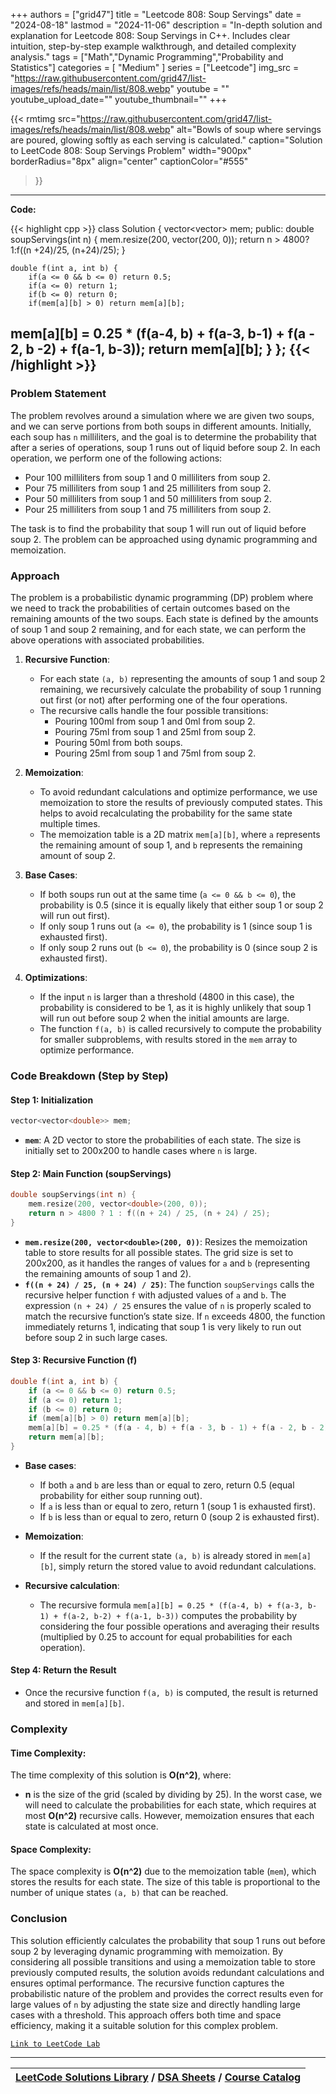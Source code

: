 
+++
authors = ["grid47"]
title = "Leetcode 808: Soup Servings"
date = "2024-08-18"
lastmod = "2024-11-06"
description = "In-depth solution and explanation for Leetcode 808: Soup Servings in C++. Includes clear intuition, step-by-step example walkthrough, and detailed complexity analysis."
tags = ["Math","Dynamic Programming","Probability and Statistics"]
categories = [
    "Medium"
]
series = ["Leetcode"]
img_src = "https://raw.githubusercontent.com/grid47/list-images/refs/heads/main/list/808.webp"
youtube = ""
youtube_upload_date=""
youtube_thumbnail=""
+++


{{< rmtimg 
    src="https://raw.githubusercontent.com/grid47/list-images/refs/heads/main/list/808.webp" 
    alt="Bowls of soup where servings are poured, glowing softly as each serving is calculated."
    caption="Solution to LeetCode 808: Soup Servings Problem"
    width="900px"
    borderRadius="8px"
    align="center" 
    captionColor="#555"
>}}
---
**Code:**

{{< highlight cpp >}}
class Solution {
        vector<vector<double>> mem;
public:
    double soupServings(int n) {
        mem.resize(200, vector<double>(200, 0));
        return n > 4800? 1:f((n +24)/25, (n+24)/25);
    }

    double f(int a, int b) {
        if(a <= 0 && b <= 0) return 0.5;
        if(a <= 0) return 1;
        if(b <= 0) return 0;
        if(mem[a][b] > 0) return mem[a][b];
 mem[a][b] = 0.25 * (f(a-4, b) + f(a-3, b-1) + f(a - 2, b -2) + f(a-1, b-3));
        return mem[a][b];
    }
};
{{< /highlight >}}
---

### Problem Statement
The problem revolves around a simulation where we are given two soups, and we can serve portions from both soups in different amounts. Initially, each soup has `n` milliliters, and the goal is to determine the probability that after a series of operations, soup 1 runs out of liquid before soup 2. In each operation, we perform one of the following actions:

- Pour 100 milliliters from soup 1 and 0 milliliters from soup 2.
- Pour 75 milliliters from soup 1 and 25 milliliters from soup 2.
- Pour 50 milliliters from soup 1 and 50 milliliters from soup 2.
- Pour 25 milliliters from soup 1 and 75 milliliters from soup 2.

The task is to find the probability that soup 1 will run out of liquid before soup 2. The problem can be approached using dynamic programming and memoization.

### Approach
The problem is a probabilistic dynamic programming (DP) problem where we need to track the probabilities of certain outcomes based on the remaining amounts of the two soups. Each state is defined by the amounts of soup 1 and soup 2 remaining, and for each state, we can perform the above operations with associated probabilities.

1. **Recursive Function**:
   - For each state `(a, b)` representing the amounts of soup 1 and soup 2 remaining, we recursively calculate the probability of soup 1 running out first (or not) after performing one of the four operations.
   - The recursive calls handle the four possible transitions:
     - Pouring 100ml from soup 1 and 0ml from soup 2.
     - Pouring 75ml from soup 1 and 25ml from soup 2.
     - Pouring 50ml from both soups.
     - Pouring 25ml from soup 1 and 75ml from soup 2.
   
2. **Memoization**:
   - To avoid redundant calculations and optimize performance, we use memoization to store the results of previously computed states. This helps to avoid recalculating the probability for the same state multiple times.
   - The memoization table is a 2D matrix `mem[a][b]`, where `a` represents the remaining amount of soup 1, and `b` represents the remaining amount of soup 2.

3. **Base Cases**:
   - If both soups run out at the same time (`a <= 0 && b <= 0`), the probability is 0.5 (since it is equally likely that either soup 1 or soup 2 will run out first).
   - If only soup 1 runs out (`a <= 0`), the probability is 1 (since soup 1 is exhausted first).
   - If only soup 2 runs out (`b <= 0`), the probability is 0 (since soup 2 is exhausted first).

4. **Optimizations**:
   - If the input `n` is larger than a threshold (4800 in this case), the probability is considered to be 1, as it is highly unlikely that soup 1 will run out before soup 2 when the initial amounts are large.
   - The function `f(a, b)` is called recursively to compute the probability for smaller subproblems, with results stored in the `mem` array to optimize performance.

### Code Breakdown (Step by Step)

#### Step 1: Initialization
```cpp
vector<vector<double>> mem;
```
- **`mem`**: A 2D vector to store the probabilities of each state. The size is initially set to 200x200 to handle cases where `n` is large.

#### Step 2: Main Function (soupServings)
```cpp
double soupServings(int n) {
    mem.resize(200, vector<double>(200, 0));
    return n > 4800 ? 1 : f((n + 24) / 25, (n + 24) / 25);
}
```
- **`mem.resize(200, vector<double>(200, 0))`**: Resizes the memoization table to store results for all possible states. The grid size is set to 200x200, as it handles the ranges of values for `a` and `b` (representing the remaining amounts of soup 1 and 2).
- **`f((n + 24) / 25, (n + 24) / 25)`**: The function `soupServings` calls the recursive helper function `f` with adjusted values of `a` and `b`. The expression `(n + 24) / 25` ensures the value of `n` is properly scaled to match the recursive function’s state size. If `n` exceeds 4800, the function immediately returns 1, indicating that soup 1 is very likely to run out before soup 2 in such large cases.

#### Step 3: Recursive Function (f)
```cpp
double f(int a, int b) {
    if (a <= 0 && b <= 0) return 0.5;
    if (a <= 0) return 1;
    if (b <= 0) return 0;
    if (mem[a][b] > 0) return mem[a][b];
    mem[a][b] = 0.25 * (f(a - 4, b) + f(a - 3, b - 1) + f(a - 2, b - 2) + f(a - 1, b - 3));
    return mem[a][b];
}
```
- **Base cases**:
  - If both `a` and `b` are less than or equal to zero, return 0.5 (equal probability for either soup running out).
  - If `a` is less than or equal to zero, return 1 (soup 1 is exhausted first).
  - If `b` is less than or equal to zero, return 0 (soup 2 is exhausted first).
  
- **Memoization**:
  - If the result for the current state `(a, b)` is already stored in `mem[a][b]`, simply return the stored value to avoid redundant calculations.
  
- **Recursive calculation**:
  - The recursive formula `mem[a][b] = 0.25 * (f(a-4, b) + f(a-3, b-1) + f(a-2, b-2) + f(a-1, b-3))` computes the probability by considering the four possible operations and averaging their results (multiplied by 0.25 to account for equal probabilities for each operation).

#### Step 4: Return the Result
- Once the recursive function `f(a, b)` is computed, the result is returned and stored in `mem[a][b]`.

### Complexity

#### Time Complexity:
The time complexity of this solution is **O(n^2)**, where:
- **n** is the size of the grid (scaled by dividing by 25). In the worst case, we will need to calculate the probabilities for each state, which requires at most **O(n^2)** recursive calls. However, memoization ensures that each state is calculated at most once.

#### Space Complexity:
The space complexity is **O(n^2)** due to the memoization table (`mem`), which stores the results for each state. The size of this table is proportional to the number of unique states `(a, b)` that can be reached.

### Conclusion

This solution efficiently calculates the probability that soup 1 runs out before soup 2 by leveraging dynamic programming with memoization. By considering all possible transitions and using a memoization table to store previously computed results, the solution avoids redundant calculations and ensures optimal performance. The recursive function captures the probabilistic nature of the problem and provides the correct results even for large values of `n` by adjusting the state size and directly handling large cases with a threshold. This approach offers both time and space efficiency, making it a suitable solution for this complex problem.

[`Link to LeetCode Lab`](https://leetcode.com/problems/soup-servings/description/)

---

| [LeetCode Solutions Library](https://grid47.xyz/leetcode/) / [DSA Sheets](https://grid47.xyz/sheets/) / [Course Catalog](https://grid47.xyz/courses/) |
| --- |
